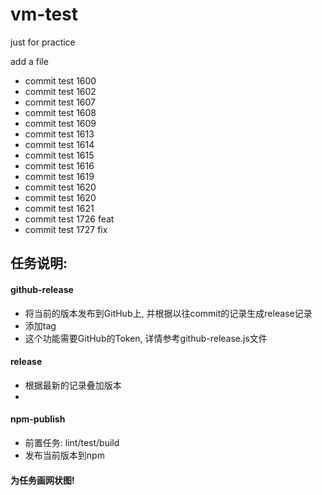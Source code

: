 # vm-test
just for practice

add a file

- commit test 1600
- commit test 1602
- commit test 1607
- commit test 1608
- commit test 1609
- commit test 1613
- commit test 1614
- commit test 1615
- commit test 1616
- commit test 1619
- commit test 1620
- commit test 1620
- commit test 1621
- commit test 1726 feat
- commit test 1727 fix


## 任务说明:

#### github-release

- 将当前的版本发布到GitHub上, 并根据以往commit的记录生成release记录
- 添加tag
- 这个功能需要GitHub的Token, 详情参考github-release.js文件

#### release

- 根据最新的记录叠加版本
-

#### npm-publish

- 前置任务: lint/test/build
- 发布当前版本到npm

#### 为任务画网状图!